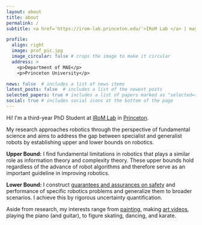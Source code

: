 ```yaml
---
layout: about
title: about
permalink: /
subtitle: <a href='https://irom-lab.princeton.edu/'>IRoM Lab </a> | maymei@princeton.edu

profile:
  align: right
  image: prof_pic.jpg
  image_circular: false # crops the image to make it circular
  address: >
    <p>Department of MAE</p>
    <p>Princeton University</p>

news: false  # includes a list of news items
latest_posts: false  # includes a list of the newest posts
selected_papers: true # includes a list of papers marked as "selected={true}"
social: true # includes social icons at the bottom of the page
---
```


Hi! I'm a third-year PhD Student at [IRoM Lab](https://irom-lab.princeton.edu/) in [Princeton](https://www.princeton.edu/).

My research approaches robotics through the perspective of fundamental science and aims to address the gap between specialist and generalist robots by establishing upper and lower bounds on robotics. 

**Upper Bound:** I find fundamental limitations in robotics that plays a similar role as information theory and complexity theory. These upper bounds hold regardless of the advance of robot algorithms and therefore serve as an important guideline in improving robotics.

**Lower Bound:** I construct [guarantees and assurances on safety](https://perceive-with-confidence.github.io/) and performance of specific robotics problems and generalize them to broader scenarios. I achieve this by rigorous uncertainty quantification.

Aside from research, my interests range from [painting](https://www.pixiv.net/users/14916152/illustrations), making [art videos](https://space.bilibili.com/5651161/video), playing the piano (and guitar), to figure skating, dancing, and karate.